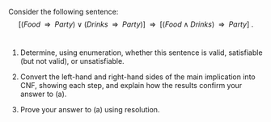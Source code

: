 

Consider the following sentence:<br>
$$[ ({Food} {\:\;{\Rightarrow}\:\;}{Party}) \lor ({Drinks} {\:\;{\Rightarrow}\:\;}{Party}) ] {\:\;{\Rightarrow}\:\;}[ ( {Food} \land {Drinks} )  {\:\;{\Rightarrow}\:\;}{Party}]\ .$$<br>

1.  Determine, using enumeration, whether this sentence is valid,
    satisfiable (but not valid), or unsatisfiable.<br>

2.  Convert the left-hand and right-hand sides of the main implication
    into CNF, showing each step, and explain how the results confirm
    your answer to (a).<br>

3.  Prove your answer to (a) using resolution.
